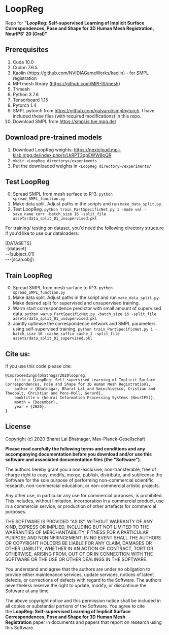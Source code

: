 # LoopReg
Repo for **"LoopReg: Self-supervised Learning of Implicit Surface Correspondences, Pose and Shape for 3D Human Mesh Registration, NeurIPS' 20 (Oral)"**

## Prerequisites
1. Cuda 10.0
2. Cudnn 7.6.5
3. Kaolin (https://github.com/NVIDIAGameWorks/kaolin) - for SMPL registration
4. MPI mesh library (https://github.com/MPI-IS/mesh)
5. Trimesh
6. Python 3.7.6
7. Tensorboard 1.15
8. Pytorch 1.4
9. SMPL pytorch from https://github.com/gulvarol/smplpytorch. I have included these files (with required modifications) in this repo.
10. Download SMPL from https://smpl.is.tue.mpg.de/

## Download pre-trained models
1. Download LoopReg weights: https://nextcloud.mpi-klsb.mpg.de/index.php/s/LkRPT3qpEWW8pQR
2. `mkdir <LoopReg directory>/experiments`
3. Put the downloaded weights in `<LoopReg directory>/experiments/`

## Test LoopReg
0. Spread SMPL from mesh surface to R^3.
`python spread_SMPL_function.py`
1. Make data split. Adjust paths in the scripts and run `make_data_split.py`.
2. Test LoopReg.
`python train_PartSpecificNet.py 1 -mode val -save_name corr -batch_size 16 -split_file assets/data_split_01_unsupervised.pkl`


For training/ testing on dataset, you'd need the following directory structure if you'd like to use our dataloaders:

[DATASETS]\
-[dataset]\
--[subject_01]\
---[scan.obj]\

## Train LoopReg
0. Spread SMPL from mesh surface to R^3.
`python spread_SMPL_function.py`
1. Make data split. Adjust paths in the script and run `make_data_split.py`. Make desired split for supervised and unsupervised training.
2. Warm start correspondence predictor with small amount of supervised data.
`python warup_PartSpecificNet.py -batch_size 16 -split_file assets/data_split_01_unsupervised.pkl`
3. Jointly optimise the correspondence network and SMPL parameters using self-supervised training.
`python train_PartSpecificNet.py 1 -batch_size 16 -cache_suffix cache_1 -split_file assets/data_split_01_supervised.pkl`


## Cite us:
If you use this code please cite: </br>
```
@inproceedings{bhatnagar2020loopreg,
    title = {LoopReg: Self-supervised Learning of Implicit Surface Correspondences, Pose and Shape for 3D Human Mesh Registration},
    author = {Bhatnagar, Bharat Lal and Sminchisescu, Cristian and Theobalt, Christian and Pons-Moll, Gerard},
    booktitle = {Neural Information Processing Systems (NeurIPS)},
    month = {December},
    year = {2020},
}
```

## License

Copyright (c) 2020 Bharat Lal Bhatnagar, Max-Planck-Gesellschaft

**Please read carefully the following terms and conditions and any accompanying documentation before you download and/or use this software and associated documentation files (the "Software").**

The authors hereby grant you a non-exclusive, non-transferable, free of charge right to copy, modify, merge, publish, distribute, and sublicense the Software for the sole purpose of performing non-commercial scientific research, non-commercial education, or non-commercial artistic projects.

Any other use, in particular any use for commercial purposes, is prohibited. This includes, without limitation, incorporation in a commercial product, use in a commercial service, or production of other artefacts for commercial purposes.

THE SOFTWARE IS PROVIDED "AS IS", WITHOUT WARRANTY OF ANY KIND, EXPRESS OR IMPLIED, INCLUDING BUT NOT LIMITED TO THE WARRANTIES OF MERCHANTABILITY, FITNESS FOR A PARTICULAR PURPOSE AND NONINFRINGEMENT. IN NO EVENT SHALL THE AUTHORS OR COPYRIGHT HOLDERS BE LIABLE FOR ANY CLAIM, DAMAGES OR OTHER LIABILITY, WHETHER IN AN ACTION OF CONTRACT, TORT OR OTHERWISE, ARISING FROM, OUT OF OR IN CONNECTION WITH THE SOFTWARE OR THE USE OR OTHER DEALINGS IN THE SOFTWARE.

You understand and agree that the authors are under no obligation to provide either maintenance services, update services, notices of latent defects, or corrections of defects with regard to the Software. The authors nevertheless reserve the right to update, modify, or discontinue the Software at any time.

The above copyright notice and this permission notice shall be included in all copies or substantial portions of the Software. You agree to cite the **LoopReg: Self-supervised Learning of Implicit Surface Correspondences, Pose and Shape for 3D Human Mesh Registration** paper in documents and papers that report on research using this Software.
